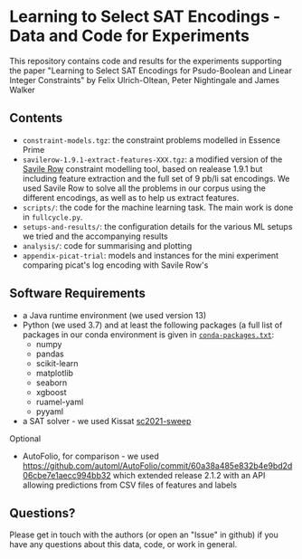 # Learning to Select SAT Encodings - Data and Code for Experiments

This repository contains code and results for the experiments supporting the
paper "Learning to Select SAT Encodings for Psudo-Boolean and Linear Integer
Constraints" by Felix Ulrich-Oltean, Peter Nightingale and James Walker

## Contents
- `constraint-models.tgz`: the constraint problems modelled in Essence Prime
- `savilerow-1.9.1-extract-features-XXX.tgz`: a modified version of the [Savile
  Row](https://savilerow.cs.st-andrews.ac.uk/) constraint modelling tool, based
  on realease 1.9.1 but including feature extraction and the full set of 9
  pb/li sat encodings.  We used Savile Row to solve all the problems in our
  corpus using the different encodings, as well as to help us extract features.
- `scripts/`: the code for the machine learning task.  The main work is done in
  `fullcycle.py`.
- `setups-and-results/`: the configuration details for the various ML setups we
  tried and the accompanying results
- `analysis/`: code for summarising and plotting
- `appendix-picat-trial`: models and instances for the mini experiment comparing
  picat's log encoding with Savile Row's

## Software Requirements
- a Java runtime environment (we used version 13)
- Python (we used 3.7) and at least the following packages (a full list of
  packages in our conda environment is given in
  [`conda-packages.txt`](./conda-packages.txt):
  - numpy
  - pandas
  - scikit-learn
  - matplotlib
  - seaborn
  - xgboost
  - ruamel-yaml
  - pyyaml
- a SAT solver - we used Kissat
  [sc2021-sweep](https://github.com/arminbiere/kissat/tree/sc2021-sweep)

Optional
- AutoFolio, for comparison - we used
  https://github.com/automl/AutoFolio/commit/60a38a485e832b4e9bd2d06cbe7e1aecc994bb32
  which extended release 2.1.2 with an API allowing predictions from CSV files
  of features and labels

## Questions?
Please get in touch with the authors (or open an "Issue" in github) if you have
any questions about this data, code, or work in general.
